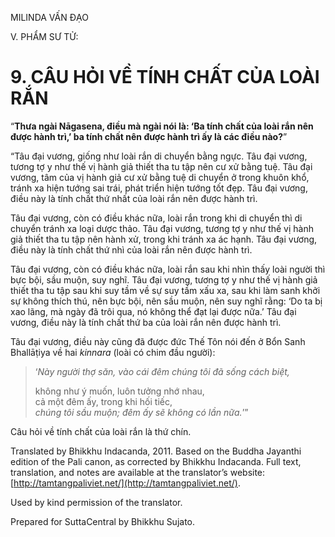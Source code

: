  

MILINDA VẤN ĐẠO

V. PHẨM SƯ TỬ:

# 9\. CÂU HỎI VỀ TÍNH CHẤT CỦA LOÀI RẮN

“**Thưa ngài Nāgasena, điều mà ngài nói là: ‘Ba tính chất của loài rắn nên được hành trì,’ ba tính chất nên được hành trì ấy là các điều nào?**”

“Tâu đại vương, giống như loài rắn di chuyển bằng ngực. Tâu đại vương, tương tợ y như thế vị hành giả thiết tha tu tập nên cư xử bằng tuệ. Tâu đại vương, tâm của vị hành giả cư xử bằng tuệ di chuyển ở trong khuôn khổ, tránh xa hiện tướng sai trái, phát triển hiện tướng tốt đẹp. Tâu đại vương, điều này là tính chất thứ nhất của loài rắn nên được hành trì.

Tâu đại vương, còn có điều khác nữa, loài rắn trong khi di chuyển thì di chuyển tránh xa loại dược thảo. Tâu đại vương, tương tợ y như thế vị hành giả thiết tha tu tập nên hành xử, trong khi tránh xa ác hạnh. Tâu đại vương, điều này là tính chất thứ nhì của loài rắn nên được hành trì.

Tâu đại vương, còn có điều khác nữa, loài rắn sau khi nhìn thấy loài người thì bực bội, sầu muộn, suy nghĩ. Tâu đại vương, tương tợ y như thế vị hành giả thiết tha tu tập sau khi suy tầm về sự suy tầm xấu xa, sau khi làm sanh khởi sự không thích thú, nên bực bội, nên sầu muộn, nên suy nghĩ rằng: ‘Do ta bị xao lãng, mà ngày đã trôi qua, nó không thể đạt lại được nữa.’ Tâu đại vương, điều này là tính chất thứ ba của loài rắn nên được hành trì.

Tâu đại vương, điều này cũng đã được đức Thế Tôn nói đến ở Bổn Sanh Bhallāṭiya về hai _kinnara_ (loài có chim đầu người):

> ‘_Này người thợ săn, vào cái đêm chúng tôi đã sống cách biệt,_  
> 
> không như ý muốn, luôn tưởng nhớ nhau,  
> cả một đêm ấy, trong khi hối tiếc,  
> _chúng tôi sầu muộn; đêm ấy sẽ không có lần nữa._’”

Câu hỏi về tính chất của loài rắn là thứ chín.

Translated by Bhikkhu Indacanda, 2011. Based on the Buddha Jayanthi edition of the Pali canon, as corrected by Bhikkhu Indacanda. Full text, translation, and notes are available at the translator’s website: [http://tamtangpaliviet.net/](http://tamtangpaliviet.net/).

Used by kind permission of the translator.

Prepared for SuttaCentral by Bhikkhu Sujato.
